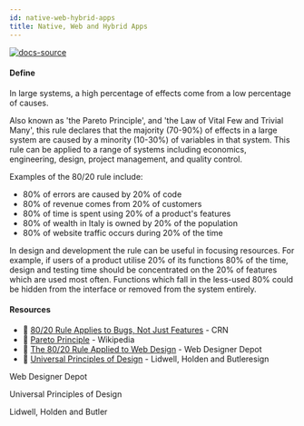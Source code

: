 ```yaml
---
id: native-web-hybrid-apps
title: Native, Web and Hybrid Apps
---
```


[![docs-source](https://img.shields.io/badge/SRC-UX%20Companion-blue)](https://play.google.com/store/apps/details?id=com.cyberduck.uxcompanion)

#### Define

In large systems, a high percentage of effects come from a low percentage of causes.

Also known as 'the Pareto Principle', and 'the Law of Vital Few and Trivial Many', this rule declares that the majority (70-90%) of effects in a large system are caused by a minority (10-30%) of variables in that system. This rule can be applied to a range of systems including economics, engineering, design, project management, and quality control.

Examples of the 80/20 rule include:

* 80% of errors are caused by 20% of code 
* 80% of revenue comes from 20% of customers
* 80% of time is spent using 20% of a product's features
* 80% of wealth in Italy is owned by 20% of the population
* 80% of website traffic occurs during 20% of the time

In design and development the rule can be useful in focusing resources. For example, if users of a product utilise 20% of its functions 80% of the time, design and testing time should be concentrated on the 20% of features which are used most often. Functions which fall in the less-used 80% could be hidden from the interface or removed from the system entirely.

#### Resources

* 📃 [80/20 Rule Applies to Bugs, Not Just Features](https://amanmittal.me) - CRN
* 📃 [Pareto Principle](https://amanmittal.me) - Wikipedia
* 📃 [The 80/20 Rule Applied to Web Design](https://amanmittal.me) - Web Designer Depot
* 📘 [Universal Principles of Design](https://amanmittal.me) - Lidwell, Holden and Butleresign

Web Designer Depot

Universal Principles of Design

Lidwell, Holden and Butler